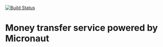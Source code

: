 [![Build Status](https://travis-ci.org/DmitriiSerikov/money-transfer-service.svg?branch=master)](https://travis-ci.org/DmitriiSerikov/money-transfer-service)

# Money transfer service powered by Micronaut